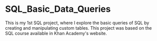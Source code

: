 # SQL_Basic_Data_Queries

This is my 1st SQL project, where I explore the basic queries of SQL by creating and manipulating custom tables.
This project was based on the SQL course available in Khan Academy's website.
